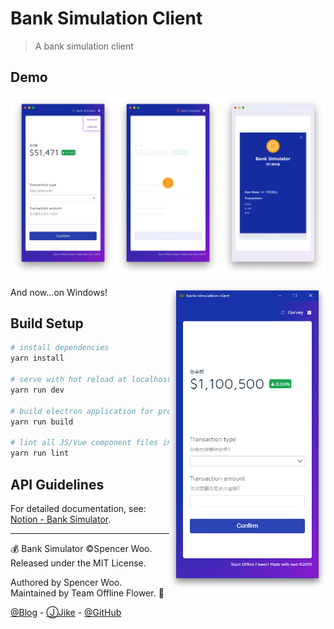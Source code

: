 # Bank Simulation Client

> A bank simulation client

## Demo

![](images/demo.png)

<img src="images/demo-windows.png" alt="Windows Demo" width="250px" align="right"/>

And now...on Windows!


## Build Setup

``` bash
# install dependencies
yarn install

# serve with hot reload at localhost:9080
yarn run dev

# build electron application for production
yarn run build

# lint all JS/Vue component files in `src/`
yarn run lint

```

## API Guidelines

For detailed documentation, see: [Notion - Bank Simulator](https://www.notion.so/spencerwoo/Bank-Simulator-e2fb5d22a6d044828c730cf1e363c224).

---

💰 Bank Simulator ©Spencer Woo. Released under the MIT License.

Authored by Spencer Woo. Maintained by Team Offline Flower. 🌼

[@Blog](https://spencerwoo.com/) - [ⒿJike](https://web.okjike.com/user/4DDA0425-FB41-4188-89E4-952CA15E3C5E/post) - [@GitHub](https://github.com/spencerwooo)